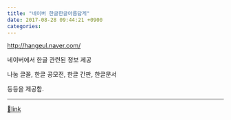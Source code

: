 ```yaml
---
title: "네이버 한글한글아름답게"
date: 2017-08-28 09:44:21 +0900
categories: 
---
```

  

http://hangeul.naver.com/  


네이버에서 한글 관련된 정보 제공

나눔 글꼴, 한글 공모전, 한글 간판, 한글문서 

등등을 제공함.





  ***
[🔗link](http://www.mins01.com/mh/tech/read/1107)